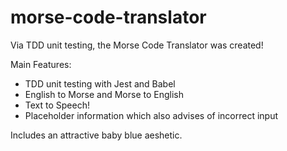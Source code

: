 # morse-code-translator

Via TDD unit testing, the Morse Code Translator was created!

Main Features: 
 - TDD unit testing with Jest and Babel
 - English to Morse and Morse to English
 - Text to Speech!
 - Placeholder information which also advises of incorrect input


Includes an attractive baby blue aeshetic.